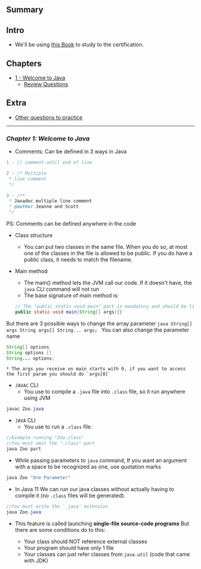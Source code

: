## Summary
Intro
---


- We'll be using [this Book](https://www.amazon.com/gp/product/B08DF4R2V9/ref=ppx_yo_dt_b_d_asin_title_o00?ie=UTF8&psc=1) to study to the certification.


Chapters
---

- <a href="#chapter1">1 - Welcome to Java</a>
	+ <a href="#questions-chapter1">Review Questions</a>

Extra
---

- <a href="#otherQuestions">Other questions to practice</a>

---
<a id="chapter1"/></a>
### _Chapter 1:  Welcome to Java_ 
- Comments: Can be defined in 3 ways in Java

```java
1 - // comment until end of line

2 - /* Multiple
 * line comment
 */
 
3 - /**
 * Javadoc multiple-line comment
 * @author Jeanne and Scott
 */
```
PS: Comments can be defined anywhere in the code

- Class structure
	* You can put two classes in the same file. When you do so, at most one of the classes in the file is allowed to be public. If you do have a public class, it needs to match the filename.

- Main method
	* The main() method lets the JVM call our code. If it doesn't have, the `java` CLI command will not run
	* The base signature of main method is:
	
	```java
	// The "public static void main" part is mandatory and should be like this to be considered a main method
	public static void main(String[] args){}
	```	
But there are 3 possible ways to change the array parameter
	```java
	String[] args
	String args[]
	String... args;
	```
You can also change the parameter name
```java
String[] options
String options []
String... options;
```
	* The args you receive on main starts with 0, if you want to access the first param you should do `args[0]`
	
- `JAVAC` CLI 
	* You use to compile a `.java` file into `.class` file, so it run anywhere using JVM
	
```java
javac Zoo.java
```

- `JAVA` CLI
	* You use to run a `.class` file. 
	
```java
//Example running "Zoo.class"
//You must omit the ".class" part
java Zoo part
```

* While passing parameters to `java` command, If you want an argument with a space to be recognized as one, use quotation marks

 ```java
java Zoo "One Parameter"
```
	
* In Java 11 We can run our java classes without actually having to compile it (no `.class` files will be generated).
```java
//You must write the `.java` extension
java Zoo.java
```

* This feature is called launching **single-file source-code programs**
But there are some conditions do to this:

	- Your class should NOT reference external classes
	- Your program should have only 1 file
	- Your classes can just refer classes from `java.util` (code that came with JDK)


